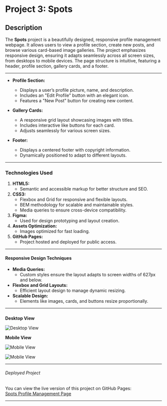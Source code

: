 # Project 3: Spots

## Description

The **Spots** project is a beautifully designed, responsive profile management webpage. It allows users to view a profile section, create new posts, and browse various card-based image galleries. The project emphasizes responsive design, ensuring it adapts seamlessly across all screen sizes, from desktops to mobile devices. The page structure is intuitive, featuring a header, profile section, gallery cards, and a footer.

---

- **Profile Section:**
  - Displays a user’s profile picture, name, and description.
  - Includes an "Edit Profile" button with an elegant icon.
  - Features a "New Post" button for creating new content.
- **Gallery Cards:**

  - A responsive grid layout showcasing images with titles.
  - Includes interactive like buttons for each card.
  - Adjusts seamlessly for various screen sizes.

- **Footer:**
  - Displays a centered footer with copyright information.
  - Dynamically positioned to adapt to different layouts.

---

### Technologies Used

1. **HTML5:**
   - Semantic and accessible markup for better structure and SEO.
2. **CSS3:**
   - Flexbox and Grid for responsive and flexible layouts.
   - BEM methodology for scalable and maintainable styles.
   - Media queries to ensure cross-device compatibility.
3. **Figma:**
   - Used for design prototyping and layout creation.
4. **Assets Optimization:**
   - Images optimized for fast loading.
5. **GitHub Pages:**
   - Project hosted and deployed for public access.

---

#### Responsive Design Techniques

- **Media Queries:**
  - Custom styles ensure the layout adapts to screen widths of 627px and below.
- **Flexbox and Grid Layouts:**
  - Efficient layout design to manage dynamic resizing.
- **Scalable Design:**
  - Elements like images, cards, and buttons resize proportionally.

---

#####

**Desktop View**

![Desktop View](./images/Screenshot%202025-01-08%20at%2011.12.37 PM.png)

**Mobile View**

![Mobile View](./images/Screenshot%202025-01-08%20at%2011.12.59 PM.png)

![Mobile View](./images/Screenshot%202025-01-08%20at%2011.13.03 PM.png)

---

###### Deployed Project

You can view the live version of this project on GitHub Pages:  
[Spots Profile Management Page](https://johnchristiankemp.github.io/se_project_spots/)

---
